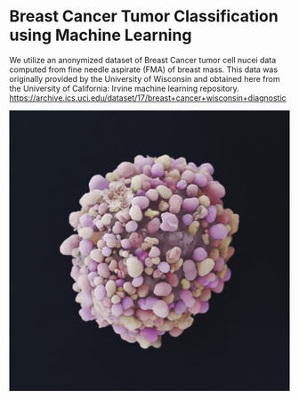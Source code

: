 # Breast Cancer Tumor Classification using Machine Learning
We utilize an anonymized dataset of Breast Cancer tumor cell nucei data computed from fine needle aspirate (FMA) of breast mass. This data was originally provided by the University of Wisconsin and obtained here from the University of California: Irvine machine learning repository. 
https://archive.ics.uci.edu/dataset/17/breast+cancer+wisconsin+diagnostic

![](cell_image.jpg)

